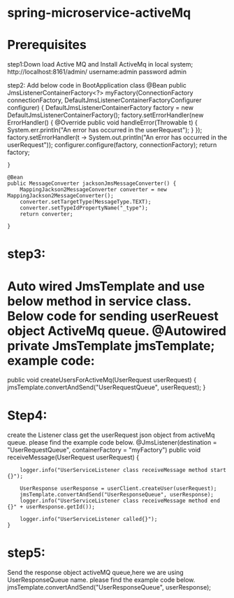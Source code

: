 # spring-microservice-activeMq
Prerequisites
================

step1:Down load Active MQ and Install ActiveMq in local system;
http://localhost:8161/admin/
username:admin
password admin

step2:
Add below code in BootApplication class
@Bean
	public JmsListenerContainerFactory<?> myFactory(ConnectionFactory connectionFactory,
			DefaultJmsListenerContainerFactoryConfigurer configurer) {
		DefaultJmsListenerContainerFactory factory = new DefaultJmsListenerContainerFactory();
		factory.setErrorHandler(new ErrorHandler() {
			@Override
			public void handleError(Throwable t) {
				System.err.println("An error has occurred in the userRequest");
			}
		});
		factory.setErrorHandler(t -> System.out.println("An error has occurred in the userRequest"));
		configurer.configure(factory, connectionFactory);
		return factory;

	}

	@Bean
	public MessageConverter jacksonJmsMessageConverter() {
		MappingJackson2MessageConverter converter = new MappingJackson2MessageConverter();
		converter.setTargetType(MessageType.TEXT);
		converter.setTypeIdPropertyName("_type");
		return converter;

	}
  step3:
  =======
  Auto wired JmsTemplate and use below method in service class.
  Below code for sending userReuest object ActiveMq queue.
  	@Autowired
	private JmsTemplate jmsTemplate;
  example code:
  ============
  public void createUsersForActiveMq(UserRequest userRequest) {
		jmsTemplate.convertAndSend("UserRequestQueue", userRequest);
	}
  
  Step4:
  ========
  create the Listener class get the userRequest json object from activeMq queue.
  please find the example code below.
  @JmsListener(destination = "UserRequestQueue", containerFactory = "myFactory")
	public void receiveMessage(UserRequest userRequest) {

		logger.info("UserServiceListener class receiveMessage method start {}");

		UserResponse userResponse = userClient.createUser(userRequest);
		jmsTemplate.convertAndSend("UserResponseQueue", userResponse);
		logger.info("UserServiceListener class receiveMessage method end {}" + userResponse.getId());

		logger.info("UserServiceListener called{}");
	}
  
  
  step5:
  ======
  Send the response object activeMQ queue,here we are using UserResponseQueue name.
   please find the example code below.
   jmsTemplate.convertAndSend("UserResponseQueue", userResponse);
   
   
   

